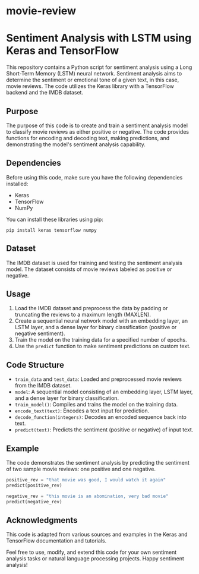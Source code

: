 # movie-review
# Sentiment Analysis with LSTM using Keras and TensorFlow

This repository contains a Python script for sentiment analysis using a Long Short-Term Memory (LSTM) neural network. Sentiment analysis aims to determine the sentiment or emotional tone of a given text, in this case, movie reviews. The code utilizes the Keras library with a TensorFlow backend and the IMDB dataset.

## Purpose
The purpose of this code is to create and train a sentiment analysis model to classify movie reviews as either positive or negative. The code provides functions for encoding and decoding text, making predictions, and demonstrating the model's sentiment analysis capability.

## Dependencies
Before using this code, make sure you have the following dependencies installed:
- Keras
- TensorFlow
- NumPy

You can install these libraries using pip:

```shell
pip install keras tensorflow numpy
```

## Dataset
The IMDB dataset is used for training and testing the sentiment analysis model. The dataset consists of movie reviews labeled as positive or negative.

## Usage
1. Load the IMDB dataset and preprocess the data by padding or truncating the reviews to a maximum length (MAXLEN).
2. Create a sequential neural network model with an embedding layer, an LSTM layer, and a dense layer for binary classification (positive or negative sentiment).
3. Train the model on the training data for a specified number of epochs.
4. Use the `predict` function to make sentiment predictions on custom text.

## Code Structure
- `train_data` and `test_data`: Loaded and preprocessed movie reviews from the IMDB dataset.
- `model`: A sequential model consisting of an embedding layer, LSTM layer, and a dense layer for binary classification.
- `train_model()`: Compiles and trains the model on the training data.
- `encode_text(text)`: Encodes a text input for prediction.
- `decode_function(integers)`: Decodes an encoded sequence back into text.
- `predict(text)`: Predicts the sentiment (positive or negative) of input text.

## Example
The code demonstrates the sentiment analysis by predicting the sentiment of two sample movie reviews: one positive and one negative.

```python
positive_rev = "that movie was good, I would watch it again"
predict(positive_rev)

negative_rev = "this movie is an abomination, very bad movie"
predict(negative_rev)
```

## Acknowledgments
This code is adapted from various sources and examples in the Keras and TensorFlow documentation and tutorials.

Feel free to use, modify, and extend this code for your own sentiment analysis tasks or natural language processing projects. Happy sentiment analysis!
